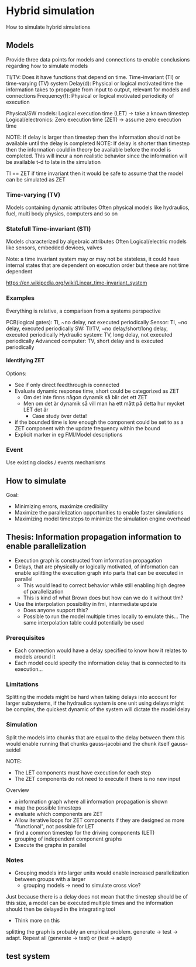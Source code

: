 

# Hybrid simulation
How to simulate hybrid simulations

## Models
Provide three data points for models and connections to enable conclusions regarding how to simulate models 

TI/TV: Does it have functions that depend on time. Time-invariant (TI) or time-varying (TV) system
Delay(d): Physical or logical motivated time the information takes to propagate from input to output, relevant for models and connections
Frequency(f): Physical or logical motivated periodicity of execution

Physical/SW models: Logical execution time (LET) -> take a known timestep
Logical/electronics: Zero execution time (ZET) -> assume zero execution time 

NOTE: If delay is larger than timestep then the information should not be available until the delay is completed 
NOTE: If delay is shorter than timestep then the information could in theory be available before the model is completed. This will incur a non realistic behavior since the information will be available t-d to late in the simulation

TI == ZET
if time invariant then it would be safe to assume that the model can be simulated as ZET

### Time-varying (TV) 
Models containing dynamic attributes
Often physical models like hydraulics, fuel, multi body physics, computers and so on


### Statefull Time-invariant (STI)
Models characterized by algebraic attributes
Often Logical/electric models like sensors, embedded devices, valves 

Note: a time invariant system may or may not be stateless, it could have internal states that are dependent on execution order but these are not time dependent

https://en.wikipedia.org/wiki/Linear_time-invariant_system

### Examples 

Everything is relative, a comparison from a systems perspective

PCB(logical gates): TI, ~no delay, not executed periodically
Sensor: TI, ~no delay, executed periodically 
SW: TI/TV, ~no delay/short/long delay, executed periodically 
Hydraulic system: TV, long delay, not executed periodically
Advanced computer: TV, short delay and is executed periodically 


#### Identifying ZET

Options:
- See if only direct feedthrough is connected
- Evaluate dynamic response time, short could be categorized as ZET
  - Om det inte finns någon dynamik så blir det ett ZET
  - Men om det är dynamik så vill man ha ett mått på detta hur mycket LET det är 
    - Case study över detta!
- if the bounded time is low enough the component could be set to as a ZET component with the update frequency within the bound
- Explicit marker in eg FMI/Model descriptions


### Event 

Use existing clocks / events mechanisms

## How to simulate

Goal:
- Minimizing errors, maximize credibility
- Maximize the parallelization opportunities to enable faster simulations
- Maximizing model timesteps to minimize the simulation engine overhead

## Thesis: Information propagation information to enable parallelization

- Execution graph is constructed from information propagation
- Delays, that are physically or logically motivated, of information can enable splitting the execution graph into parts that can be executed in parallel
  - This would lead to correct behavior while still enabling high degree of parallelization 
  - This is kind of what Brown does but how can we do it without tlm?
- Use the interpolation possibility in fmi, intermediate update
  - Does anyone support this? 
  - Possible to run the model multiple times locally to emulate this... The same interpolation table could potentially be used


### Prerequisites 
  - Each connection would have a delay specified to know how it relates to models around it
  - Each model could specify the information delay that is connected to its execution...

### Limitations
Splitting the models might be hard when taking delays into account for larger subsystems, if the hydraulics system is one unit using delays might be complex, the quickest dynamic of the system will dictate the model delay


### Simulation 

Split the models into chunks that are equal to the delay between them
this would enable running that chunks gauss-jacobi and the chunk itself gauss-seidel

NOTE:
- The LET components must have execution for each step
- The ZET components do not need to execute if there is no new input


Overview
- a information graph where all information propagation is shown
- map the possible timesteps
- evaluate which components are ZET
- Allow iterative loops for ZET components if they are designed as more "functional", not possible for LET
- find a common timestep for the driving components (LET)
- grouping of independent component graphs
- Execute the graphs in parallel


### Notes

- Grouping models into larger units would enable increased parallelization between groups with a larger
  - grouping models -> need to simulate cross vice? 


Just because there is a delay does not mean that the timestep should be of this size, a model can be executed multiple times and the information should then be delayed in the integrating tool 
- Think more on this

splitting the graph is probably an empirical problem. generate -> test -> adapt. Repeat all (generate -> test) or (test -> adapt) 


## test system

